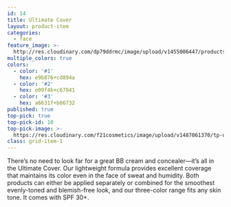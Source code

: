 ```yaml
---
id: 14
title: Ultimate Cover
layout: product-item
categories:
  - face
feature_image: >-
  http://res.cloudinary.com/dp79ddrmc/image/upload/v1455006447/products/ultimateCover.jpg
multiple_colors: true
colors:
  - color: '#1'
    hex: e9b876+cd894a
  - color: '#2'
    hex: e09f4b+c67941
  - color: '#3'
    hex: a6631f+b06732
published: true
top-pick: true
top-pick-id: 10
top-pick-image: >-
  https://res.cloudinary.com/f21cosmetics/image/upload/v1487061370/tp-ultimate-cover.jpg
class: grid-item-1
---
```

There’s no need to look far for a great BB cream and concealer—it’s all in the Ultimate Cover. Our lightweight formula provides excellent coverage that maintains its color even in the face of sweat and humidity. Both products can either be applied separately or combined for the smoothest evenly-toned and blemish-free look, and our three-color range fits any skin tone. It comes with SPF 30+.
